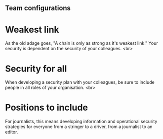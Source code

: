 
## Team configurations

# Weakest link
As the old adage goes, &quot;A chain is only as strong as it&#39;s weakest link.&quot; Your security is dependent on the security of your colleagues.
&lt;br&gt;
# Security for all
When developing a security plan with your colleagues, be sure to include people in all roles of your organisation.
&lt;br&gt;
# Positions to include
For journalists, this means developing information and operational security strategies for everyone from a stringer to a driver, from a journalist to an editor.
